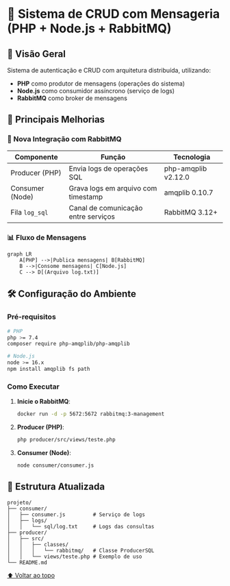 
# 📝 Sistema de CRUD com Mensageria (PHP + Node.js + RabbitMQ)

## 🌟 Visão Geral
Sistema de autenticação e CRUD com arquitetura distribuída, utilizando:
- **PHP** como produtor de mensagens (operações do sistema)
- **Node.js** como consumidor assíncrono (serviço de logs)
- **RabbitMQ** como broker de mensagens

## 🚀 Principais Melhorias

### 🔄 Nova Integração com RabbitMQ
| Componente       | Função                               | Tecnologia          |
|------------------|--------------------------------------|---------------------|
| Producer (PHP)   | Envia logs de operações SQL          | php-amqplib v2.12.0 |
| Consumer (Node)  | Grava logs em arquivo com timestamp  | amqplib 0.10.7      |
| Fila `log_sql`   | Canal de comunicação entre serviços  | RabbitMQ 3.12+      |

### 📊 Fluxo de Mensagens
```mermaid
graph LR
    A[PHP] -->|Publica mensagens| B[RabbitMQ]
    B -->|Consome mensagens| C[Node.js]
    C --> D[(Arquivo log.txt)]
```

## 🛠️ Configuração do Ambiente

### Pré-requisitos
```bash
# PHP
php >= 7.4
composer require php-amqplib/php-amqplib

# Node.js
node >= 16.x
npm install amqplib fs path
```

### Como Executar
1. **Inicie o RabbitMQ**:
    ```bash
    docker run -d -p 5672:5672 rabbitmq:3-management
    ```

2. **Producer (PHP)**:
    ```bash
    php producer/src/views/teste.php
    ```

3. **Consumer (Node)**:
    ```bash
    node consumer/consumer.js
    ```

## 📂 Estrutura Atualizada
```plaintext
projeto/
├── consumer/
│   ├── consumer.js         # Serviço de logs
│   ├── logs/
│   │   └── sql/log.txt     # Logs das consultas
├── producer/
│   ├── src/
│   │   ├── classes/
│   │   │   └── rabbitmq/   # Classe ProducerSQL
│   │   └── views/teste.php # Exemplo de uso
└── README.md
```






[⬆ Voltar ao topo](#-sistema-de-crud-com-mensageria-php--nodejs--rabbitmq)

